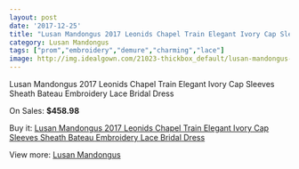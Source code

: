 ```yaml
---
layout: post
date: '2017-12-25'
title: "Lusan Mandongus 2017 Leonids Chapel Train Elegant Ivory Cap Sleeves Sheath Bateau Embroidery Lace Bridal Dress"
category: Lusan Mandongus
tags: ["prom","embroidery","demure","charming","lace"]
image: http://img.idealgown.com/21023-thickbox_default/lusan-mandongus-2017-leonids-chapel-train-elegant-ivory-cap-sleeves-sheath-bateau-embroidery-lace-bridal-dress.jpg
---
```

Lusan Mandongus 2017 Leonids Chapel Train Elegant Ivory Cap Sleeves Sheath Bateau Embroidery Lace Bridal Dress

On Sales: **$458.98**
<a href="https://www.idealgown.com/en/lusan-mandongus/7891-lusan-mandongus-2017-leonids-chapel-train-elegant-ivory-cap-sleeves-sheath-bateau-embroidery-lace-bridal-dress.html"><amp-img layout="responsive" width="600" height="600" src="//img.idealgown.com/21023-thickbox_default/lusan-mandongus-2017-leonids-chapel-train-elegant-ivory-cap-sleeves-sheath-bateau-embroidery-lace-bridal-dress.jpg" alt="Lusan Mandongus 2017 Leonids Chapel Train Elegant Ivory Cap Sleeves Sheath Bateau Embroidery Lace Bridal Dress 0" /></a>
<a href="https://www.idealgown.com/en/lusan-mandongus/7891-lusan-mandongus-2017-leonids-chapel-train-elegant-ivory-cap-sleeves-sheath-bateau-embroidery-lace-bridal-dress.html"><amp-img layout="responsive" width="600" height="600" src="//img.idealgown.com/21028-thickbox_default/lusan-mandongus-2017-leonids-chapel-train-elegant-ivory-cap-sleeves-sheath-bateau-embroidery-lace-bridal-dress.jpg" alt="Lusan Mandongus 2017 Leonids Chapel Train Elegant Ivory Cap Sleeves Sheath Bateau Embroidery Lace Bridal Dress 1" /></a>
<a href="https://www.idealgown.com/en/lusan-mandongus/7891-lusan-mandongus-2017-leonids-chapel-train-elegant-ivory-cap-sleeves-sheath-bateau-embroidery-lace-bridal-dress.html"><amp-img layout="responsive" width="600" height="600" src="//img.idealgown.com/21027-thickbox_default/lusan-mandongus-2017-leonids-chapel-train-elegant-ivory-cap-sleeves-sheath-bateau-embroidery-lace-bridal-dress.jpg" alt="Lusan Mandongus 2017 Leonids Chapel Train Elegant Ivory Cap Sleeves Sheath Bateau Embroidery Lace Bridal Dress 2" /></a>
<a href="https://www.idealgown.com/en/lusan-mandongus/7891-lusan-mandongus-2017-leonids-chapel-train-elegant-ivory-cap-sleeves-sheath-bateau-embroidery-lace-bridal-dress.html"><amp-img layout="responsive" width="600" height="600" src="//img.idealgown.com/21026-thickbox_default/lusan-mandongus-2017-leonids-chapel-train-elegant-ivory-cap-sleeves-sheath-bateau-embroidery-lace-bridal-dress.jpg" alt="Lusan Mandongus 2017 Leonids Chapel Train Elegant Ivory Cap Sleeves Sheath Bateau Embroidery Lace Bridal Dress 3" /></a>
<a href="https://www.idealgown.com/en/lusan-mandongus/7891-lusan-mandongus-2017-leonids-chapel-train-elegant-ivory-cap-sleeves-sheath-bateau-embroidery-lace-bridal-dress.html"><amp-img layout="responsive" width="600" height="600" src="//img.idealgown.com/21025-thickbox_default/lusan-mandongus-2017-leonids-chapel-train-elegant-ivory-cap-sleeves-sheath-bateau-embroidery-lace-bridal-dress.jpg" alt="Lusan Mandongus 2017 Leonids Chapel Train Elegant Ivory Cap Sleeves Sheath Bateau Embroidery Lace Bridal Dress 4" /></a>
<a href="https://www.idealgown.com/en/lusan-mandongus/7891-lusan-mandongus-2017-leonids-chapel-train-elegant-ivory-cap-sleeves-sheath-bateau-embroidery-lace-bridal-dress.html"><amp-img layout="responsive" width="600" height="600" src="//img.idealgown.com/21024-thickbox_default/lusan-mandongus-2017-leonids-chapel-train-elegant-ivory-cap-sleeves-sheath-bateau-embroidery-lace-bridal-dress.jpg" alt="Lusan Mandongus 2017 Leonids Chapel Train Elegant Ivory Cap Sleeves Sheath Bateau Embroidery Lace Bridal Dress 5" /></a>

Buy it: [Lusan Mandongus 2017 Leonids Chapel Train Elegant Ivory Cap Sleeves Sheath Bateau Embroidery Lace Bridal Dress](https://www.idealgown.com/en/lusan-mandongus/7891-lusan-mandongus-2017-leonids-chapel-train-elegant-ivory-cap-sleeves-sheath-bateau-embroidery-lace-bridal-dress.html "Lusan Mandongus 2017 Leonids Chapel Train Elegant Ivory Cap Sleeves Sheath Bateau Embroidery Lace Bridal Dress")

View more: [Lusan Mandongus](https://www.idealgown.com/en/66-lusan-mandongus "Lusan Mandongus")